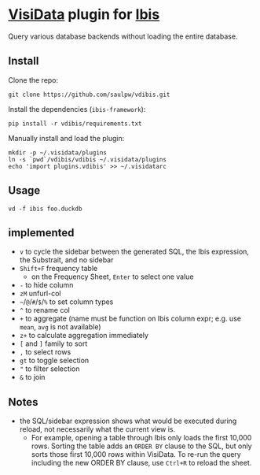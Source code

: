 # [VisiData](https://visidata.org) plugin for [Ibis](https://ibis-project.org)

Query various database backends without loading the entire database.

## Install

Clone the repo:

    git clone https://github.com/saulpw/vdibis.git

Install the dependencies (`ibis-framework`):

    pip install -r vdibis/requirements.txt

Manually install and load the plugin:

    mkdir -p ~/.visidata/plugins
    ln -s `pwd`/vdibis/vdibis ~/.visidata/plugins
    echo 'import plugins.vdibis' >> ~/.visidatarc

## Usage

    vd -f ibis foo.duckdb

## implemented

- `v` to cycle the sidebar between the generated SQL, the Ibis expression, the Substrait, and no sidebar
- `Shift+F` frequency table
  - on the Frequency Sheet, `Enter` to select one value
- `-` to hide column
- `zM` unfurl-col
- `~`/`@`/`#`/`$`/`%` to set column types
- `^` to rename col
- `+` to aggregate (name must be function on Ibis column expr; e.g. use `mean`, `avg` is not available)
- `z+` to calculate aggregation immediately
- `[` and `]` family to sort
- `,` to select rows
- `gt` to toggle selection
- `"` to filter selection
- `&` to join

## Notes

- the SQL/sidebar expression shows what would be executed during reload, not necessarily what the current view is.
  - For example, opening a table through Ibis only loads the first 10,000 rows.  Sorting the table adds an `ORDER BY` clause to the SQL, but only sorts those first 10,000 rows within VisiData.  To re-run the query including the new ORDER BY clause, use `Ctrl+R` to reload the sheet.
